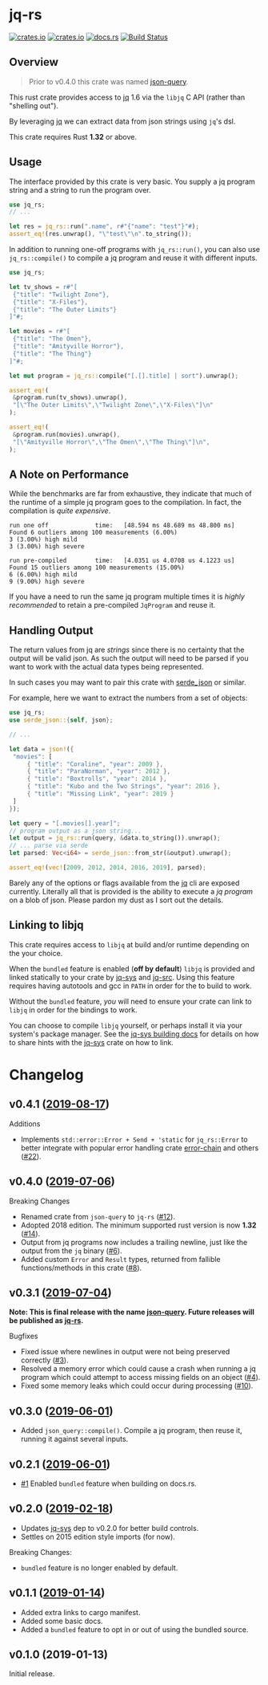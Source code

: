 # jq-rs

[![crates.io](https://img.shields.io/crates/v/jq-rs.svg)](https://crates.io/crates/jq-rs)
[![crates.io](https://img.shields.io/crates/d/jq-rs.svg)](https://crates.io/crates/jq-rs)
[![docs.rs](https://docs.rs/jq-rs/badge.svg)](https://docs.rs/jq-rs)
[![Build Status](https://travis-ci.org/onelson/jq-rs.svg?branch=master)](https://travis-ci.org/onelson/jq-rs)

## Overview

> Prior to v0.4.0 this crate was named [json-query].

This rust crate provides access to [jq] 1.6 via the `libjq` C API (rather than
"shelling out").

By leveraging [jq] we can extract data from json strings using `jq`'s dsl.

This crate requires Rust **1.32** or above.

## Usage

The interface provided by this crate is very basic. You supply a jq program
string and a string to run the program over.

```rust
use jq_rs;
// ...

let res = jq_rs::run(".name", r#"{"name": "test"}"#);
assert_eq!(res.unwrap(), "\"test\"\n".to_string());
```

In addition to running one-off programs with `jq_rs::run()`, you can also
use `jq_rs::compile()` to compile a jq program and reuse it with
different inputs.

```rust
use jq_rs;

let tv_shows = r#"[
 {"title": "Twilight Zone"},
 {"title": "X-Files"},
 {"title": "The Outer Limits"}
]"#;

let movies = r#"[
 {"title": "The Omen"},
 {"title": "Amityville Horror"},
 {"title": "The Thing"}
]"#;

let mut program = jq_rs::compile("[.[].title] | sort").unwrap();

assert_eq!(
 &program.run(tv_shows).unwrap(),
 "[\"The Outer Limits\",\"Twilight Zone\",\"X-Files\"]\n"
);

assert_eq!(
 &program.run(movies).unwrap(),
 "[\"Amityville Horror\",\"The Omen\",\"The Thing\"]\n",
);
```

## A Note on Performance

While the benchmarks are far from exhaustive, they indicate that much of the
runtime of a simple jq program goes to the compilation. In fact, the compilation
is _quite expensive_.

```text
run one off             time:   [48.594 ms 48.689 ms 48.800 ms]
Found 6 outliers among 100 measurements (6.00%)
3 (3.00%) high mild
3 (3.00%) high severe

run pre-compiled        time:   [4.0351 us 4.0708 us 4.1223 us]
Found 15 outliers among 100 measurements (15.00%)
6 (6.00%) high mild
9 (9.00%) high severe
```

If you have a need to run the same jq program multiple times it is
_highly recommended_ to retain a pre-compiled `JqProgram` and reuse it.

## Handling Output

The return values from jq are _strings_ since there is no certainty that the
output will be valid json. As such the output will need to be parsed if you want
to work with the actual data types being represented.

In such cases you may want to pair this crate with [serde_json] or similar.

For example, here we want to extract the numbers from a set of objects:

```rust
use jq_rs;
use serde_json::{self, json};

// ...

let data = json!({
 "movies": [
     { "title": "Coraline", "year": 2009 },
     { "title": "ParaNorman", "year": 2012 },
     { "title": "Boxtrolls", "year": 2014 },
     { "title": "Kubo and the Two Strings", "year": 2016 },
     { "title": "Missing Link", "year": 2019 }
 ]
});

let query = "[.movies[].year]";
// program output as a json string...
let output = jq_rs::run(query, &data.to_string()).unwrap();
// ... parse via serde
let parsed: Vec<i64> = serde_json::from_str(&output).unwrap();

assert_eq!(vec![2009, 2012, 2014, 2016, 2019], parsed);
```

Barely any of the options or flags available from the [jq] cli are exposed
currently.
Literally all that is provided is the ability to execute a _jq program_ on a blob
of json.
Please pardon my dust as I sort out the details.

## Linking to libjq

This crate requires access to `libjq` at build and/or runtime depending on the
your choice.

When the `bundled` feature is enabled (**off by default**) `libjq` is provided
and linked statically to your crate by [jq-sys] and [jq-src]. Using this feature
requires having autotools and gcc in `PATH` in order for the to build to work.

Without the `bundled` feature, _you_ will need to ensure your crate
can link to `libjq` in order for the bindings to work.

You can choose to compile `libjq` yourself, or perhaps install it via your
system's package manager.
See the [jq-sys building docs][jq-sys-building] for details on how to share
hints with the [jq-sys] crate on how to link.

# Changelog

## v0.4.1 ([2019-08-17](https://github.com/onelson/jq-rs/compare/v0.4.0..v0.4.1 "diff"))

Additions

- Implements `std::error::Error + Send + 'static` for `jq_rs::Error` to better
  integrate with popular error handling crate [error-chain] and others ([#22]).

## v0.4.0 ([2019-07-06](https://github.com/onelson/jq-rs/compare/v0.3.1..v0.4.0 "diff"))

Breaking Changes

- Renamed crate from `json-query` to `jq-rs` ([#12]).
- Adopted 2018 edition. The minimum supported rust version is now **1.32** ([#14]).
- Output from jq programs now includes a trailing newline, just like the output
  from the `jq` binary ([#6]).
- Added custom `Error` and `Result` types, returned from fallible
  functions/methods in this crate ([#8]).

## v0.3.1 ([2019-07-04](https://github.com/onelson/json-query/compare/v0.3.0..v0.3.1 "diff"))

**Note: This is final release with the name [json-query].
Future releases will be published as [jq-rs].**

Bugfixes

- Fixed issue where newlines in output were not being preserved correctly ([#3]).
- Resolved a memory error which could cause a crash when running a jq program
  which could attempt to access missing fields on an object ([#4]).
- Fixed some memory leaks which could occur during processing ([#10]).

## v0.3.0 ([2019-06-01](https://github.com/onelson/json-query/compare/v0.2.1..v0.3.0 "diff"))

- Added `json_query::compile()`. Compile a jq program, then reuse it, running
  it against several inputs.

## v0.2.1 ([2019-06-01](https://github.com/onelson/json-query/compare/v0.2.0..v0.2.1 "diff"))

- [#1] Enabled `bundled` feature when building on docs.rs.

## v0.2.0 ([2019-02-18](https://github.com/onelson/json-query/compare/v0.1.1..v0.2.0 "diff"))

- Updates [jq-sys] dep to v0.2.0 for better build controls.
- Settles on 2015 edition style imports (for now).

Breaking Changes:

- `bundled` feature is no longer enabled by default.


## v0.1.1 ([2019-01-14](https://github.com/onelson/json-query/compare/v0.1.0..v0.1.1 "diff"))

- Added extra links to cargo manifest.
- Added some basic docs.
- Added a `bundled` feature to opt in or out of using the bundled source.

## v0.1.0 (2019-01-13)

Initial release.

[jq]: https://github.com/stedolan/jq
[serde_json]: https://github.com/serde-rs/json
[jq-rs]: https://crates.io/crates/jq-rs
[json-query]: https://crates.io/crates/json-query
[jq-sys]: https://github.com/onelson/jq-sys
[jq-sys-building]: https://github.com/onelson/jq-sys#building
[jq-src]: https://github.com/onelson/jq-src
[error-chain]: https://crates.io/crates/error-chain

[#1]: https://github.com/onelson/json-query/issues/1
[#3]: https://github.com/onelson/json-query/issues/3
[#4]: https://github.com/onelson/json-query/issues/4
[#6]: https://github.com/onelson/jq-rs/pull/6
[#8]: https://github.com/onelson/jq-rs/pull/8
[#10]: https://github.com/onelson/json-query/issues/10
[#12]: https://github.com/onelson/jq-rs/issues/12
[#14]: https://github.com/onelson/jq-rs/issues/14
[#22]: https://github.com/onelson/jq-rs/pull/22
